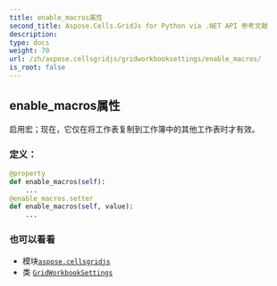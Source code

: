 ```yaml
---
title: enable_macros属性
second_title: Aspose.Cells.GridJs for Python via .NET API 参考文献
description:
type: docs
weight: 70
url: /zh/aspose.cellsgridjs/gridworkbooksettings/enable_macros/
is_root: false
---
```

## enable_macros属性


启用宏；现在，它仅在将工作表复制到工作簿中的其他工作表时才有效。
### 定义：
```python
@property
def enable_macros(self):
    ...
@enable_macros.setter
def enable_macros(self, value):
    ...
```

### 也可以看看
* 模块[`aspose.cellsgridjs`](../../)
* 类 [`GridWorkbookSettings`](/cells/python-net/zh/aspose.cellsgridjs/gridworkbooksettings)
